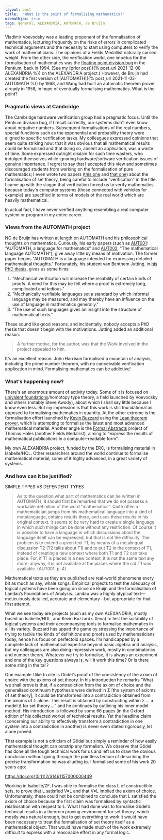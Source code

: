 ```yaml
---
layout: post
title:  "What is the point of formalising mathematics?"
usemathjax: true 
tags: general, ALEXANDRIA, AUTOMATH, de Bruijn
---
```


Vladimir Voevodsky was a leading proponent of the formalisation of mathematics, lecturing frequently on the risks of errors in complicated technical arguments and the necessity to start using computers to verify the work of mathematicians. The opinions of a Fields Medallist naturally carried weight.
From the other side, the verification world, one impetus for the formalisation of mathematics was the [floating point division bug](https://en.wikipedia.org/wiki/Pentium_FDIV_bug) in the Pentium, back in 1994.
(See my [prior post]({% post_url 2021-12-08-ALEXANDRIA %}) on the ALEXANDRIA project.)
However, de Bruijn had created the first version of [AUTOMATH]({% post_url 2021-11-03-AUTOMATH %}) by 1968, and Wang had built an automatic theorem prover already in 1958, in hope of eventually formalising mathematics.
What is the point?

### Pragmatic views at Cambridge

The Cambridge hardware verification group had a pragmatic focus. Until the Pentium division bug, if I recall correctly, our systems didn't even know about negative numbers.
Subsequent formalisations of the real numbers, special functions such as the exponential and probability theory were aligned to specific verification tasks.
My colleagues expressed opinions that seem quite striking now: that it was obvious that all mathematical results could be formalised and that doing so, absent an application, was a waste of time.
Some expressed outright disdain for such time wasters, who indulged themselves while ignoring hardware/software verification issues of genuine importance.
I regret to say that I accepted this view and sometimes discouraged students from working on the formalisation of pure mathematics; I even wrote two papers ([this one](https://rdcu.be/bRiRv) and [that one](https://rdcu.be/bRiRA))
about the formalisation of set theory, being careful to include "verification" in the title.
I came up with the slogan that verification forced us to verify mathematics because today's computer systems (those connected with vehicles for example) are specified in terms of models of the real world which are heavily mathematical.

In actual fact, I have never verified anything resembling a real computer system or program in my entire career.

### Views from the AUTOMATH project

NG de Bruijn has [written at length](https://www.win.tue.nl/automath/) on AUTOMATH and his philosophical thoughts on mathematics. Curiously, his early papers (such as [AUT001](https://www.win.tue.nl/automath/archive/webversion/aut001/aut001.html): "AUTOMATH, a language for mathematics"
and [AUT002](https://www.win.tue.nl/automath/archive/webversion/aut002/aut002.html), "The mathematical language AUTOMATH"), give away little by means of motivation.
The former paper begins "AUTOMATH is a language intended for expressing detailed mathematical thoughts." Fortunately, his student van Benthem Jutting, in [his PhD thesis](https://pure.tue.nl/ws/files/1710991/23183.pdf), gives us some hints:

1. "Mechanical verification will increase the reliability of certain kinds of proofs. A need for this may be felt where a proof is extremely long, complicated and tedious."
2. "Mechanically verifiable languages set a standard by which informal language may be measured, and may thereby have an influence on the use of language in mathematics generally."
3. "The use of such languages gives an insight into the structure of mathematical texts."

These sound like good reasons, and incidentally, nobody accepts a PhD thesis that doesn't begin with the motivations. Jutting added an additional reason:

> A further motive, for the author, was that the Work involved in the project appealed to him.

It's an excellent reason. John Harrison formalised a mountain of analysis, including the prime number theorem, with no conceivable verification application in mind.
Formalising mathematics can be addictive!

### What's happening now?

There's an enormous amount of activity today. Some of it is focused on [univalent foundations](https://ncatlab.org/nlab/show/univalent+foundations+for+mathematics)/homotopy type theory, a field launched by Voevodsky and others (notably Steve Awody),
about which I shall say little because I know even less.
But my impression is that this work is still foundational as opposed to formalising mathematics in quantity.
At the other extreme is the formalisation effort launched by
[Kevin Buzzard](https://xenaproject.wordpress.com) using the [Lean theorem prover](https://leanprover.github.io),
which is attempting to formalise the latest and most advanced mathematical material.
Another angle is the [Formal Abstracts](https://formalabstracts.github.io) project of Thomas Hales (another Fields Medallist), aiming to "express the results of mathematical publications in a computer-readable form".

My own ALEXANDRIA project, funded by the ERC, is formalising material in Isabelle/HOL.
Other researchers around the world continue to formalise mathematical material, some of it highly advanced, in a great variety of systems.

### And how can it be justified?



SIMPLE TYPES VS DEPENDENT TYPES


> As to the question what part of mathematics can be written in AUTOMATH,
> it should first be remarked that we do not possess a workable definition of
> the word "mathematics". 
> Quite often a mathematician jumps from his mathematical language into a kind of metalanguage, obtains results there, and uses these
> results in his original context. It seems to be very hard to create a single
> language in which such things can be done without any restriction. Of course
> it is possible to have a language in which discussions about the language itself can be expressed, but that is not the difficulty. 
> The problem is to extend a given text T1, by means of a metalingual discussion T2
> (T2 talks about T1) and to put T2 in the context of T1, 
> instead of creating a new context where
> both T1 and T2 can take place. For, if T1 is placed in a new context, it is
> not the same text any more; anyway, it is not available at the places where
> the old T1 was available.
(AUT001, p. 4)

Mathematical texts as they are published are real-world phenomena every bit as much as say, whale songs. Empirical projects to test the adequacy of logical systems have been going on since de Bruijn and the formalisation of Landau’s Foundations of Analysis. Landau was a highly atypical text—meticulously detailed, accurate and elementary—but appropriate for that first attempt.

What we see today are projects (such as my own ALEXANDRIA, mostly based on Isabelle/HOL, and Kevin Buzzard’s Xena) to test the suitability of logical systems and their accompanying tools to formalise mathematics in all its variety. Buzzard has upped the game by stressing the importance of trying to tackle the kinds of definitions and proofs used by mathematicians today, hence his focus on perfectoid spaces. I’m handicapped by a complete lack of mathematical expertise beyond basic algebra and analysis, but my colleagues are also doing impressive work, mostly in combinatorics and number theory. Whatever we try to formalise, it is always an experiment and one of the key questions always is, will it work this time? Or is there some sting in the tail?

One example I like to cite is Gödel’s proof of the consistency of the axiom of choice with the axioms of set theory. In his introduction he remarks “What we shall prove is that, if a contradiction from the axiom of choice and the generalised continuum hypothesis were derived in Σ [the system of axioms of set theory], it could be transformed into a contradiction obtained from the axioms of Σ alone. This result is obtained by constructing within Σ …  a model Δ for set theory …” and he continues by outlining his inner model method. His introduction is followed by some 66 pages (in the Oxford edition of his collected works) of technical results. Yet the headline claim (concerning our ability to effectively transform a contradiction in one system into a contradiction in another) is never even stated rigorously, let alone proved. 

That example is not a criticism of Gödel but simply a reminder of how easily mathematical thought can outstrip any formalism. We observe that Gödel has done all the tough technical work for us and left us to draw the obvious conclusion without going through the pointless tedium of describing the precise transformation he was alluding to. I formalised some of his work 20 years ago:

https://doi.org/10.1112/S1461157000000449

Working in Isabelle/ZF, I was able to formalise the class L of constructible sets, to prove that L satisfied V=L and that V=L implied the axiom of choice. Unfortunately, these could not be combined to conclude that L satisfied the axiom of choice because the first claim was formalised by syntactic relativisation with respect to L. What I had done was to formalise Gödel’s technical results in a theorem proving environment for set theory, which mostly was natural enough, but to get everything to work it would have been necessary to treat the formalisation of set theory itself as a mathematical object. That would have made much of the work extremely difficult to express with a reasonable effort in any formal logic.
